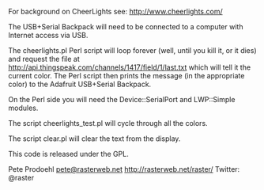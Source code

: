 
For background on CheerLights see: http://www.cheerlights.com/

The USB+Serial Backpack will need to be connected to a computer with Internet access via USB.

The cheerlights.pl Perl script will loop forever (well, until you kill it, or it dies) and request the file at http://api.thingspeak.com/channels/1417/field/1/last.txt which will tell it the current color. The Perl script then 
prints the message (in the appropriate color) to the Adafruit USB+Serial Backpack.

On the Perl side you will need the Device::SerialPort and LWP::Simple modules.

The script cheerlights_test.pl will cycle through all the colors.

The script clear.pl will clear the text from the display.


This code is released under the GPL. 

Pete Prodoehl
pete@rasterweb.net
http://rasterweb.net/raster/
Twitter: @raster

